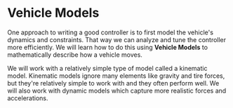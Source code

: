 # Vehicle Models

One approach to writing a good controller is to first model the vehicle's dynamics and constraints. That way we can analyze and tune the controller more efficiently. We will learn how to do this using **Vehicle Models** to mathematically describe how a vehicle moves.

We will work with a relatively simple type of model called a kinematic model. Kinematic models ignore many elements like gravity and tire forces, but they're relatively simple to work with and they often perform well. We will also work with dynamic models which capture more realistic forces and accelerations.
